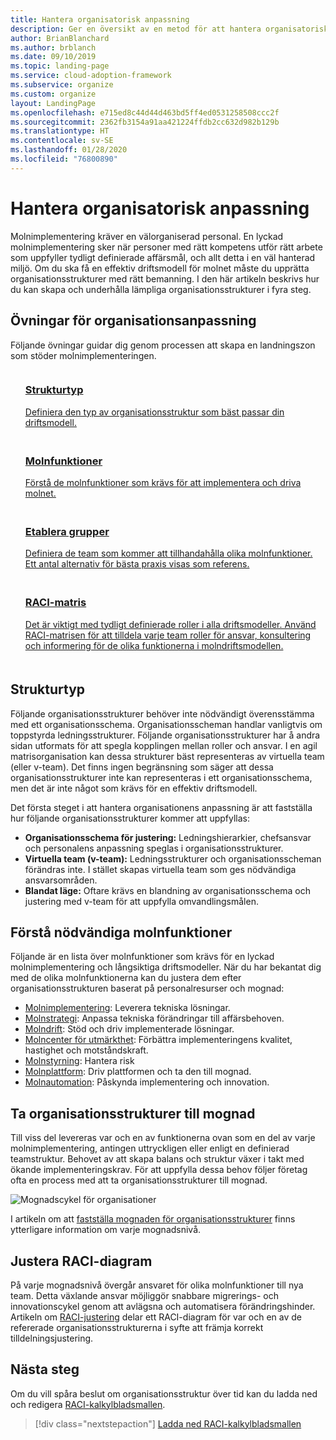 ```yaml
---
title: Hantera organisatorisk anpassning
description: Ger en översikt av en metod för att hantera organisatorisk anpassning.
author: BrianBlanchard
ms.author: brblanch
ms.date: 09/10/2019
ms.topic: landing-page
ms.service: cloud-adoption-framework
ms.subservice: organize
ms.custom: organize
layout: LandingPage
ms.openlocfilehash: e715ed8c44d44d463bd5ff4ed0531258508ccc2f
ms.sourcegitcommit: 2362fb3154a91aa421224ffdb2cc632d982b129b
ms.translationtype: HT
ms.contentlocale: sv-SE
ms.lasthandoff: 01/28/2020
ms.locfileid: "76800890"
---
```

# <a name="manage-organizational-alignment"></a>Hantera organisatorisk anpassning

Molnimplementering kräver en välorganiserad personal. En lyckad molnimplementering sker när personer med rätt kompetens utför rätt arbete som uppfyller tydligt definierade affärsmål, och allt detta i en väl hanterad miljö. Om du ska få en effektiv driftsmodell för molnet måste du upprätta organisationsstrukturer med rätt bemanning. I den här artikeln beskrivs hur du kan skapa och underhålla lämpliga organisationsstrukturer i fyra steg.

## <a name="organization-alignment-exercises"></a>Övningar för organisationsanpassning

Följande övningar guidar dig genom processen att skapa en landningszon som stöder molnimplementeringen.

<!-- markdownlint-disable MD033 -->

<ul class="panelContent cardsF">
    <li style="display: flex; flex-direction: column;">
        <a href="#structure-type">
            <div class="cardSize">
                <div class="cardPadding" style="padding-bottom:10px;">
                    <div class="card" style="padding-bottom:10px;">
                        <div class="cardImageOuter">
                            <div class="cardImage">
                                <img alt="" src="../_images/icons/1.png" data-linktype="external">
                            </div>
                        </div>
                        <div class="cardText" style="padding-left:0px;">
                            <h3>Strukturtyp</h3>
Definiera den typ av organisationsstruktur som bäst passar din driftsmodell.
                        </div>
                    </div>
                </div>
            </div>
        </a>
    </li>
    <li style="display: flex; flex-direction: column;">
        <a href="#understand-required-cloud-capabilities">
            <div class="cardSize">
                <div class="cardPadding" style="padding-bottom:10px;">
                    <div class="card" style="padding-bottom:10px;">
                        <div class="cardImageOuter">
                            <div class="cardImage">
                                <img alt="" src="../_images/icons/2.png" data-linktype="external">
                            </div>
                        </div>
                        <div class="cardText" style="padding-left:0px;">
                            <h3>Molnfunktioner</h3>
Förstå de molnfunktioner som krävs för att implementera och driva molnet.
                        </div>
                    </div>
                </div>
            </div>
        </a>
    </li>
    <li style="display: flex; flex-direction: column;">
        <a href="./organization-structures.md">
            <div class="cardSize">
                <div class="cardPadding" style="padding-bottom:10px;">
                    <div class="card" style="padding-bottom:10px;">
                        <div class="cardImageOuter">
                            <div class="cardImage">
                                <img alt="" src="../_images/icons/3.png" data-linktype="external">
                            </div>
                        </div>
                        <div class="cardText" style="padding-left:0px;">
                            <h3>Etablera grupper</h3>
Definiera de team som kommer att tillhandahålla olika molnfunktioner. Ett antal alternativ för bästa praxis visas som referens.
                        </div>
                    </div>
                </div>
            </div>
        </a>
    </li>
    <li style="display: flex; flex-direction: column;">
        <a href="./raci-alignment.md">
            <div class="cardSize">
                <div class="cardPadding" style="padding-bottom:10px;">
                    <div class="card" style="padding-bottom:10px;">
                        <div class="cardImageOuter">
                            <div class="cardImage">
                                <img alt="" src="../_images/icons/4.png" data-linktype="external">
                            </div>
                        </div>
                        <div class="cardText" style="padding-left:0px;">
                            <h3>RACI-matris</h3>
Det är viktigt med tydligt definierade roller i alla driftsmodeller. Använd RACI-matrisen för att tilldela varje team roller för ansvar, konsultering och informering för de olika funktionerna i molndriftsmodellen.
                        </div>
                    </div>
                </div>
            </div>
        </a>
    </li>
</ul>

<!-- markdownlint-enable MD033 -->

## <a name="structure-type"></a>Strukturtyp

Följande organisationsstrukturer behöver inte nödvändigt överensstämma med ett organisationsschema. Organisationsscheman handlar vanligtvis om toppstyrda ledningsstrukturer. Följande organisationsstrukturer har å andra sidan utformats för att spegla kopplingen mellan roller och ansvar. I en agil matrisorganisation kan dessa strukturer bäst representeras av virtuella team (eller v-team). Det finns ingen begränsning som säger att dessa organisationsstrukturer inte kan representeras i ett organisationsschema, men det är inte något som krävs för en effektiv driftsmodell.

Det första steget i att hantera organisationens anpassning är att fastställa hur följande organisationsstrukturer kommer att uppfyllas:

- **Organisationsschema för justering:** Ledningshierarkier, chefsansvar och personalens anpassning speglas i organisationsstrukturer.
- **Virtuella team (v-team):** Ledningsstrukturer och organisationsscheman förändras inte. I stället skapas virtuella team som ges nödvändiga ansvarsområden.
- **Blandat läge:** Oftare krävs en blandning av organisationsschema och justering med v-team för att uppfylla omvandlingsmålen.

## <a name="understand-required-cloud-capabilities"></a>Förstå nödvändiga molnfunktioner

Följande är en lista över molnfunktioner som krävs för en lyckad molnimplementering och långsiktiga driftsmodeller. När du har bekantat dig med de olika molnfunktionerna kan du justera dem efter organisationsstrukturen baserat på personalresurser och mognad:

- [Molnimplementering](./cloud-adoption.md): Leverera tekniska lösningar.
- [Molnstrategi](./cloud-strategy.md): Anpassa tekniska förändringar till affärsbehoven.
- [Molndrift](./cloud-operations.md): Stöd och driv implementerade lösningar.
- [Molncenter för utmärkthet](./cloud-center-of-excellence.md): Förbättra implementeringens kvalitet, hastighet och motståndskraft.
- [Molnstyrning](./cloud-governance.md): Hantera risk
- [Molnplattform](./cloud-platform.md): Driv plattformen och ta den till mognad.
- [Molnautomation](./cloud-automation.md): Påskynda implementering och innovation.

## <a name="mature-organizational-structures"></a>Ta organisationsstrukturer till mognad

Till viss del levereras var och en av funktionerna ovan som en del av varje molnimplementering, antingen uttryckligen eller enligt en definierad teamstruktur.
Behovet av att skapa balans och struktur växer i takt med ökande implementeringskrav. För att uppfylla dessa behov följer företag ofta en process med att ta organisationsstrukturer till mognad.

![Mognadscykel för organisationer](../_images/ready/org-ready-maturity.png)

I artikeln om att [fastställa mognaden för organisationsstrukturer](./organization-structures.md) finns ytterligare information om varje mognadsnivå.

## <a name="align-raci-charts"></a>Justera RACI-diagram

På varje mognadsnivå övergår ansvaret för olika molnfunktioner till nya team. Detta växlande ansvar möjliggör snabbare migrerings- och innovationscykel genom att avlägsna och automatisera förändringshinder. Artikeln om [RACI-justering](./raci-alignment.md) delar ett RACI-diagram för var och en av de refererade organisationsstrukturerna i syfte att främja korrekt tilldelningsjustering.

## <a name="next-steps"></a>Nästa steg

Om du vill spåra beslut om organisationsstruktur över tid kan du ladda ned och redigera [RACI-kalkylbladsmallen](https://archcenter.blob.core.windows.net/cdn/fusion/management/raci-template.xlsx).

> [!div class="nextstepaction"]
> [Ladda ned RACI-kalkylbladsmallen](https://archcenter.blob.core.windows.net/cdn/fusion/management/raci-template.xlsx)
